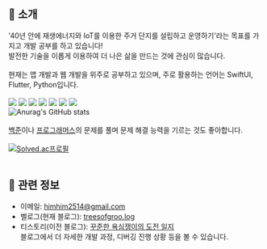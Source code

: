 ## 📌 소개
'40년 안에 재생에너지와 IoT를 이용한 주거 단지를 설립하고 운영하기'라는 목표를 가지고 개발 공부를 하고 있습니다!  
발전한 기술을 이롭게 이용하여 더 나은 삶을 만드는 것에 관심이 많습니다.  
<br>
현재는 앱 개발과 웹 개발을 위주로 공부하고 있으며, 주로 활용하는 언어는 SwiftUI, Flutter, Python입니다. 
<br>  
<img src="https://img.shields.io/badge/Swift-F05138?style=for-the-badge&logo=Swift&logoColor=white"/>
<img src="https://img.shields.io/badge/Flutter-02569B?style=for-the-badge&logo=flutter&logoColor=white">
<img src="https://img.shields.io/badge/Python-3776AB?style=for-the-badge&logo=Python&logoColor=white">
<img src="https://img.shields.io/badge/Node.js-339933?style=for-the-badge&logo=Node.js&logoColor=white">
<img src="https://img.shields.io/badge/JavaScript-F7DF1E?style=for-the-badge&logo=JavaScript&logoColor=white">
<img src="https://img.shields.io/badge/HTML5-E34F26?style=for-the-badge&logo=HTML5&logoColor=white">
<img src="https://img.shields.io/badge/CSS3-1572B6?style=for-the-badge&logo=CSS3&logoColor=white">
<br>
![Anurag's GitHub stats](https://github-readme-stats.vercel.app/api?username=treesofgroo&show_icons=true&bg_color=00000000)
<br>  
[백준](https://www.acmicpc.net/)이나 [프로그래머스](https://school.programmers.co.kr/learn/challenges?languages=python3&order=recent)의 문제를 풀며 문제 해결 능력을 기르는 것도 좋아합니다.  
<br>
[![Solved.ac프로필](http://mazassumnida.wtf/api/generate_badge?boj=himhim51)](https://solved.ac/himhim51)
<br>
<br>
## 📎 관련 정보
* 이메일: himhim2514@gmail.com
* 벨로그(현재 블로그): [treesofgroo.log](https://velog.io/@soaringwave/posts)
* 티스토리(이전 블로그): [꾸준한 욕심쟁이의 도전 일지](https://soaringwave.tistory.com/)  
블로그에서 더 자세한 개발 과정, 디버깅 진행 상황 등을 볼 수 있습니다. 

